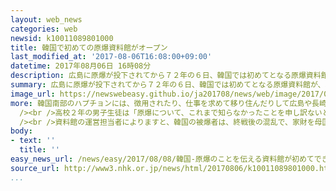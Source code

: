 ```yaml
---
layout: web_news
categories: web
newsid: k10011089801000
title: 韓国で初めての原爆資料館がオープン
last_modified_at: '2017-08-06T16:08:00+09:00'
datetime: 2017年08月06日 16時08分
description: 広島に原爆が投下されてから７２年の６日、韓国では初めてとなる原爆資料館が、現在も多くの被爆者が住み「韓国のヒロシマ」とも呼ばれる南部のハプチョン（陜川）にオープンしました。
summary: 広島に原爆が投下されてから７２年の６日、韓国では初めてとなる原爆資料館が、現在も多くの被爆者が住み「韓国のヒロシマ」とも呼ばれる南部のハプチョン（陜川）にオープンしました。
image_url: https://newswebeasy.github.io/ja201708/news/web/image/2017/08/08/k10011089801000.jpg
more: 韓国南部のハプチョンには、徴用されたり、仕事を求めて移り住んだりして広島や長崎で被爆した人が今も多く住んでいます。<br /><br />原爆資料館は、原爆の悲惨さを後世に伝えようと韓国では初めてハプチョンにオープンし、６日は被爆者や遺族などおよそ３００人が出席して記念の式典が開かれました。資料館には早速多くの人が見学に訪れ、広島や長崎での原爆の被害の様子を再現した模型のほか、被爆者の所持品や手記などに見入っていました。<br
  /><br />高校２年の男子生徒は「原爆について、これまで知らなかったことを申し訳ないと思いました。もっと多くの人が資料館に来てほしいです」と話していました。<br
  /><br />資料館の運営担当者によりますと、韓国の被爆者は、終戦後の混乱で、家財を母国に持ち帰ることができず、被害の実態を伝える資料などが非常に少ないということで、今後、日本側に展示の面で協力を呼びかけていきたいとしています。
body:
- text: ''
  title: ''
easy_news_url: /news/easy/2017/08/08/韓国-原爆のことを伝える資料館が初めてできる/
source_url: http://www3.nhk.or.jp/news/html/20170806/k10011089801000.html
...
```

